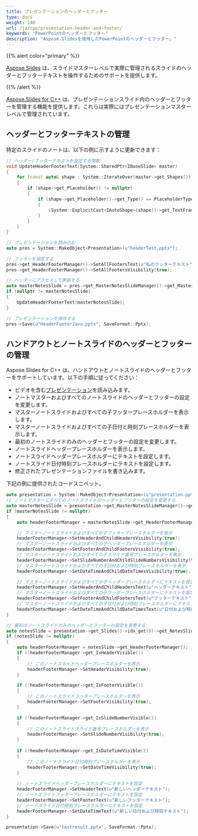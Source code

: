 ```yaml
---
title: プレゼンテーションのヘッダーとフッター
type: docs
weight: 140
url: /ja/cpp/presentation-header-and-footer/
keywords: "PowerPointのヘッダーとフッター"
description: "Aspose.Slidesを使用したPowerPointのヘッダーとフッター。"
---
```


{{% alert color="primary" %}} 

[Aspose.Slides](/slides/ja/cpp/) は、スライドマスターレベルで実際に管理されるスライドのヘッダーとフッターテキストを操作するためのサポートを提供します。

{{% /alert %}} 

[Aspose.Slides for C++](/slides/ja/cpp/) は、プレゼンテーションスライド内のヘッダーとフッターを管理する機能を提供します。これらは実際にはプレゼンテーションマスターレベルで管理されています。
## **ヘッダーとフッターテキストの管理**
特定のスライドのノートは、以下の例に示すように更新できます：

``` cpp
// ヘッダー/フッターテキストを設定する関数
void UpdateHeaderFooterText(System::SharedPtr<IBaseSlide> master)
{
    for (const auto& shape : System::IterateOver(master->get_Shapes()))
    {
        if (shape->get_Placeholder() != nullptr)
        {
            if (shape->get_Placeholder()->get_Type() == PlaceholderType::Header)
            {
                (System::ExplicitCast<IAutoShape>(shape))->get_TextFrame()->set_Text(u"こんにちは新しいヘッダー");
            }
        }
    }
}
```

``` cpp
// プレゼンテーションを読み込む
auto pres = System::MakeObject<Presentation>(u"headerTest.pptx");

// フッターを設定する
pres->get_HeaderFooterManager()->SetAllFootersText(u"私のフッターテキスト");
pres->get_HeaderFooterManager()->SetAllFootersVisibility(true);

// ヘッダーにアクセスして更新する
auto masterNotesSlide = pres->get_MasterNotesSlideManager()->get_MasterNotesSlide();
if (nullptr != masterNotesSlide)
{
	UpdateHeaderFooterText(masterNotesSlide);
}

// プレゼンテーションを保存する
pres->Save(u"HeaderFooterJava.pptx", SaveFormat::Pptx);
```

## **ハンドアウトとノートスライドのヘッダーとフッターの管理**
Aspose.Slides for C++ は、ハンドアウトとノートスライドのヘッダーとフッターをサポートしています。以下の手順に従ってください：

- ビデオを含む[プレゼンテーション](https://reference.aspose.com/slides/cpp/class/aspose.slides.presentation)を読み込みます。
- ノートマスターおよびすべてのノートスライドのヘッダーとフッターの設定を変更します。
- マスターノートスライドおよびすべての子フッタープレースホルダーを表示します。
- マスターノートスライドおよびすべての子日付と時刻プレースホルダーを表示します。
- 最初のノートスライドのみのヘッダーとフッターの設定を変更します。
- ノートスライドヘッダープレースホルダーを表示します。
- ノートスライドヘッダープレースホルダーにテキストを設定します。
- ノートスライド日付時刻プレースホルダーにテキストを設定します。
- 修正されたプレゼンテーションファイルを書き込みます。

下記の例に提供されたコードスニペット。

``` cpp
auto presentation = System::MakeObject<Presentation>(u"presentation.pptx");
// ノートマスターとすべてのノートスライドのヘッダーとフッターの設定を変更する
auto masterNotesSlide = presentation->get_MasterNotesSlideManager()->get_MasterNotesSlide();
if (masterNotesSlide != nullptr)
{
	auto headerFooterManager = masterNotesSlide->get_HeaderFooterManager();

	// マスターノートスライドおよびすべての子フッタープレースホルダーを表示
	headerFooterManager->SetHeaderAndChildHeadersVisibility(true);
	// マスターノートスライドおよびすべての子ヘッダープレースホルダーを表示
	headerFooterManager->SetFooterAndChildFootersVisibility(true);
	// マスターノートスライドおよびすべての子スライド番号プレースホルダーを表示
	headerFooterManager->SetSlideNumberAndChildSlideNumbersVisibility(true);
	// マスターノートスライドおよびすべての子日付および時刻プレースホルダーを表示
	headerFooterManager->SetDateTimeAndChildDateTimesVisibility(true);

	// マスターノートスライドおよびすべての子ヘッダープレースホルダーにテキストを設定
	headerFooterManager->SetHeaderAndChildHeadersText(u"ヘッダーテキスト");
	// マスターノートスライドおよびすべての子フッタープレースホルダーにテキストを設定
	headerFooterManager->SetFooterAndChildFootersText(u"フッターテキスト");
	// マスターノートスライドおよびすべての子日付および時刻プレースホルダーにテキストを設定
	headerFooterManager->SetDateTimeAndChildDateTimesText(u"日付および時刻テキスト");
}

// 最初のノートスライドのみのヘッダーとフッターの設定を変更する
auto notesSlide = presentation->get_Slides()->idx_get(0)->get_NotesSlideManager()->get_NotesSlide();
if (notesSlide != nullptr)
{
	auto headerFooterManager = notesSlide->get_HeaderFooterManager();
	if (!headerFooterManager->get_IsHeaderVisible())
	{
		// このノートスライドヘッダープレースホルダーを表示
		headerFooterManager->SetHeaderVisibility(true);
	}

	if (!headerFooterManager->get_IsFooterVisible())
	{
		// このノートスライドフッタープレースホルダーを表示
		headerFooterManager->SetFooterVisibility(true);
	}

	if (!headerFooterManager->get_IsSlideNumberVisible())
	{
		// このノートスライドスライド番号プレースホルダーを表示
		headerFooterManager->SetSlideNumberVisibility(true);
	}
	
	if (!headerFooterManager->get_IsDateTimeVisible())
	{
		// このノートスライド日付時刻プレースホルダーを表示
		headerFooterManager->SetDateTimeVisibility(true);
	}
	
	// ノートスライドヘッダープレースホルダーにテキストを設定
	headerFooterManager->SetHeaderText(u"新しいヘッダーテキスト");
	// ノートスライドフッタープレースホルダーにテキストを設定
	headerFooterManager->SetFooterText(u"新しいフッターテキスト");
	// ノートスライド日付時刻プレースホルダーにテキストを設定
	headerFooterManager->SetDateTimeText(u"新しい日付および時刻テキスト");
}

presentation->Save(u"testresult.pptx", SaveFormat::Pptx);
```
